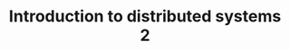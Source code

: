---
layout: post
category: distributed systems
title: Introduction to distributed systems 2
data: 2020-12-30
---